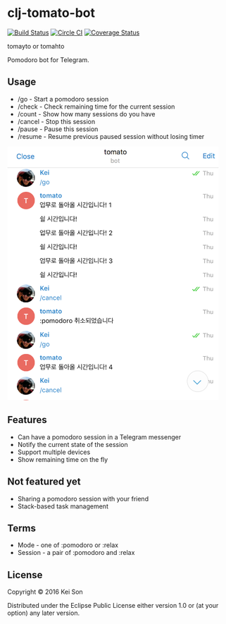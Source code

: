 # clj-tomato-bot

[![Build Status](https://travis-ci.org/heycalmdown/clj-tomato-bot.svg?branch=travis)](https://travis-ci.org/heycalmdown/clj-tomato-bot)
[![Circle CI](https://circleci.com/gh/heycalmdown/clj-tomato-bot.svg?style=shield&no-cache=2)](https://circleci.com/gh/heycalmdown/clj-tomato-bot)
[![Coverage Status](https://coveralls.io/repos/github/heycalmdown/clj-tomato-bot/badge.svg?branch=travis)](https://coveralls.io/github/heycalmdown/clj-tomato-bot?branch=travis)

tomayto or tomahto

Pomodoro bot for Telegram.

## Usage

- /go - Start a pomodoro session
- /check - Check remaining time for the current session
- /count - Show how many sessions do you have
- /cancel - Stop this session
- /pause - Pause this session
- /resume - Resume previous paused session without losing timer

<img alt="telegram screenshot" src="https://raw.githubusercontent.com/heycalmdown/clj-tomato-bot/master/doc/sceenshot.png" width="480px">

## Features

- Can have a pomodoro session in a Telegram messenger
- Notify the current state of the session 
- Support multiple devices
- Show remaining time on the fly


## Not featured yet

- Sharing a pomodoro session with your friend
- Stack-based task management


## Terms

- Mode - one of :pomodoro or :relax
- Session - a pair of :pomodoro and :relax


## License

Copyright © 2016 Kei Son

Distributed under the Eclipse Public License either version 1.0 or (at
your option) any later version.
